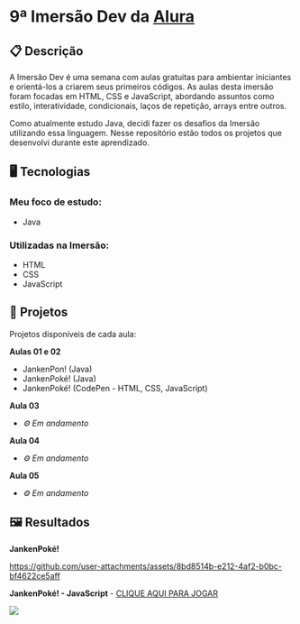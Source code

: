 # 9ª Imersão Dev da [Alura](https://www.alura.com.br/)

## 📋 Descrição

A Imersão Dev é uma semana com aulas gratuitas para ambientar iniciantes e orientá-los a criarem seus primeiros códigos. As aulas desta imersão foram focadas em HTML, CSS e JavaScript, abordando assuntos como estilo, interatividade, condicionais, laços de repetição, arrays entre outros.

Como atualmente estudo Java, decidi fazer os desafios da Imersão utilizando essa linguagem. Nesse repositório estão todos os projetos que desenvolvi durante este aprendizado. 


## 🖥️ Tecnologias

### Meu foco de estudo:
- Java

### Utilizadas na Imersão:
- HTML
- CSS
- JavaScript


## 🎨 Projetos

Projetos disponíveis de cada aula:

**Aulas 01 e 02**
- JankenPon! (Java)
- JankenPoké! (Java)
- JankenPoké! (CodePen - HTML, CSS, JavaScript)

**Aula 03**
- *⚙ Em andamento*

**Aula 04**
- *⚙ Em andamento*

**Aula 05**
- *⚙ Em andamento*

## 🖼️ Resultados

**JankenPoké!**

https://github.com/user-attachments/assets/8bd8514b-e212-4af2-b0bc-bf4622ce5aff


**JankenPoké! - JavaScript** - [CLIQUE AQUI PARA JOGAR](https://codepen.io/Samir-Chambela/full/MYWLJyy)

![](https://github.com/user-attachments/assets/5b16bb66-db88-45e6-856b-67d00cbf88ad)
